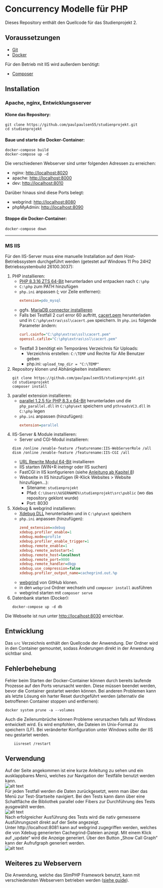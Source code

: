 # Concurrency Modelle für PHP
Dieses Repository enthält den Quellcode für das Studienprojekt 2.

## Voraussetzungen
- [Git](https://git-scm.com/downloads)
- [Docker](https://docs.docker.com/get-docker/)

Für den Betrieb mit IIS wird außerdem benötigt:
- [Composer](https://getcomposer.org/Composer-Setup.exe)

## Installation
### Apache, nginx, Entwicklungsserver
#### Klone das Repository:
```shell
git clone https://github.com/paulpaulsen55/studienprojekt.git
cd studienprojekt
```

#### Baue und starte die Docker-Container:
```shell
docker-compose build
docker-compose up -d
```

Die verschiedenen Webserver sind unter folgenden Adressen zu erreichen:
- nginx: [http://localhost:8020](http://localhost:8020)
- apache: [http://localhost:8000](http://localhost:8000)
- dev: [http://localhost:8010](http://localhost:8010)

Darüber hinaus sind diese Ports belegt:
- webgrind: [http://localhost:8080](http://localhost:8080)
- phpMyAdmin: [http://localhost:8090](http://localhost:8090)

#### Stoppe die Docker-Container:
```shell
docker-compose down
```
---

### MS IIS

Für den IIS-Server muss eine manuelle Installation auf dem Host-Betriebssystem durchgeführt werden (getestet auf Windows 11 Pro 24H2 Betriebssystembuild 26100.3037):

1. PHP installieren: 
    - [PHP 8.3.16 ZTS 64-Bit](https://downloads.php.net/~windows/pecl/releases/parallel/1.2.6/php_parallel-1.2.6-8.3-ts-vs16-x64.zip) herunterladen und entpacken nach `C:\php`
    - `C:\php` zum PATH hinzufügen
    - `php.ini` anpassen (; vor Zeile entfernen):
        ```ini
        extension=pdo_mysql
        ```
    - ggfs. [MariaDB connector installieren](https://mariadb.com/downloads/connectors/connectors-data-access/odbc-connector/)
    - Falls bei Testfall 2 curl error 60 auftritt, [cacert.pem](https://curl.se/ca/cacert.pem) herunterladen und in `C:\php\extras\ssl\cacert.pem` speichern. In `php.ini` folgende Parameter ändern:
        ```ini
        curl.cainfo="C:\php\extras\ssl\cacert.pem"
        openssl.cafile="C:\php\extras\ssl\cacert.pem"
        ```
    - Testfall 3 benötigt ein Temporäres Verzeichnis für Uploads:
      - Verzeichnis erstellen: `C:\TEMP` und Rechte für Alle Benutzer geben
      - php.ini: `upload_tmp_dir = "C:\TEMP"`
2. Repository klonen und Abhänigkeiten installieren: 
    ```shell
    git clone https://github.com/paulpaulsen55/studienprojekt.git
    cd studienprojekt
    composer install
    ```
3. parallel extension installieren:
    - [parallel 1.2.5 für PHP 8.3.x 64-Bit](https://downloads.php.net/~windows/pecl/releases/parallel/1.2.5/php_parallel-1.2.5-8.3-ts-vs16-x64.zip) herunterladen und die `php_parallel.dll` in `C:\php\ext` speichern und `pthreadsVC3.dll` in `C:\php` legen
    - `php.ini` anpassen (hinzufügen):
        ```ini
        extension=parallel
        ```
4. IIS-Server & Module installieren:
    - Server und CGI-Modul installieren: 
    ```shell 
    dism /online /enable-feature /featurename:IIS-WebServerRole /all
    dism /online /enable-feature /featurename:IIS-CGI /all
    ```
    - [URL Rewrite Modul 64-Bit](https://download.microsoft.com/download/1/2/8/128E2E22-C1B9-44A4-BE2A-5859ED1D4592/rewrite_amd64_de-DE.msi) installieren
    - IIS starten (WIN+R inetmgr oder IIS suchen) 
    - FastCGI in IIS konfigurieren (siehe [Anleitung ab Kapitel 8](https://hostadvice.com/how-to/web-hosting/how-to-install-php-with-fastcgi-extension-on-iis-7-iis-8-server/#paragraph8))
    - Webseite in IIS hinzufügen (R-Klick Websites > Website hinzufügen...):
      - Sitename: `studienprojekt`
      - Pfad: `C:\Users\%USERNAME%\studienprojekt\src\public` (wo das repository geklont wurde)
      - Port: 8030
5. Xdebug & webgrind installieren:
   - [Xdebug DLL](https://xdebug.org/files/php_xdebug-3.1.1-8.3-vc15-x86_64.dll) herunterladen und in `C:\php\ext` speichern
   - `php.ini` anpassen (hinzufügen):
        ```ini
        zend_extension=xdebug
        xdebug.profiler_enable=1
        xdebug.mode=profile
        xdebug.profiler_enable_trigger=1
        xdebug.remote_enable=1
        xdebug.remote_autostart=1
        xdebug.remote_host=localhost
        xdebug.remote_port=9000
        xdebug.remote_handler=dbgp
        xdebug.use_compression=false
        xdebug.profiler_output_name=cachegrind.out.%p
        ```
    - [webgrind](https://github.com/jokkedk/webgrind) von GitHub klonen.
    - in den `webgrind` Ordner wechseln und `composer install` ausführen
    - webgrind starten mit `composer serve`
6. Datenbank starten (Docker):
    ```shell
    docker-compose up -d db
    ```
Die Webseite ist nun unter [http://localhost:8030](http://localhost:8030) erreichbar.

## Entwicklung
Das `src` Verzeichnis enthält den Quellcode der Anwendung. Der Ordner wird in den Container gemountet, sodass Änderungen direkt in der Anwendung sichtbar sind.

## Fehlerbehebung
Fehler beim Starten der Docker-Container können durch bereits laufende Prozesse auf den Ports verursacht werden. Diese müssen beendet werden, bevor die Container gestartet werden können. Bei anderen Problemen kann als letzte Lösung ein harter Reset durchgeführt werden (alternativ die betroffenen Container stoppen und entfernen):
```shell
docker system prune -a --volumes
```
Auch die Zeilenumbrüche können Probleme verursachen falls auf Windows entwickelt wird. Es wird empfohlen, die Dateien im Unix-Format zu speichern (LF).
Bei veränderter Konfiguration unter Windows sollte der IIS neu gestartet werden. 
```shell
    iisreset /restart
```

## Verwendung
Auf der Seite angekommen ist eine kurze Anleitung zu sehen und ein ausklappbares Menü, welches zur Navigation der Testfälle benutzt werden kann.\
![alt text](image.png)\
Für jeden Testfall werden die Daten zurückgesetzt, wenn man über das Menü zur Test-Startseite navigiert. Bei den Tests kann dann über eine Schaltfläche die Bibliothek parallel oder Fibers zur Durchführung des Tests ausgewählt werden.\
![alt text](image-1.png)\
Nach erfolgreicher Ausführung des Tests wird die nativ gemessene Ausführungszeit direkt auf der Seite angezeigt.\
Unter http://localhost:8081 kann auf webgrind zugegriffen werden, welches die von Xdebug generierten Cachegrind-Dateien anzeigt. Mit einem Klick auf „update“ wird die Anzeige generiert. Über den Button „Show Call Graph“ kann der Aufrufgraph generiert werden.\
![alt text](image-2.png)

## Weiteres zu Webservern
Die Anwendung, welche das SlimPHP Framework benutzt, kann mit verschiedensten Webservern betrieben werden ([siehe guide](https://www.slimframework.com/docs/v4/start/web-servers.html)).
